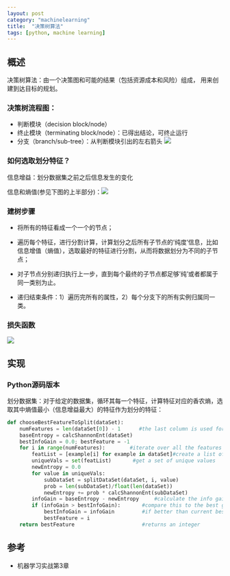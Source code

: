 ```yaml
---
layout: post
category: "machinelearning"
title:  "决策树算法"
tags: [python, machine learning]
---
```


<script type="text/javascript" async
  src="https://cdn.mathjax.org/mathjax/latest/MathJax.js?config=TeX-MML-AM_CHTML">
</script>

## 概述

决策树算法：由一个决策图和可能的结果（包括资源成本和风险）组成， 用来创建到达目标的规划。

### 决策树流程图：

 - 判断模块（decision block/node）
 - 终止模块（terminating block/node）：已得出结论，可终止运行
 - 分支（branch/sub-tree）：从判断模块引出的左右箭头 ![](https://cdn-images-1.medium.com/max/1600/0*X-UrBzBeKMnoTY6H.png)

### 如何选取划分特征？

信息增益：划分数据集之前之后信息发生的变化

信息和熵值(参见下图的上半部分)：![](https://i.loli.net/2019/05/16/5cdcd20b9068b64379.png)

### 建树步骤

- 将所有的特征看成一个一个的节点；
- 遍历每个特征，进行分割计算，计算划分之后所有子节点的’纯度’信息，比如信息增值（熵值），选取最好的特征进行分割，从而将数据划分为不同的子节点；
- 对子节点分别递归执行上一步，直到每个最终的子节点都足够’纯’或者都属于同一类别为止。

- 递归结束条件：1）遍历完所有的属性，2）每个分支下的所有实例归属同一类。

### 损失函数

![](https://img-blog.csdnimg.cn/2019041416293471.png?x-oss-process=image/watermark,type_ZmFuZ3poZW5naGVpdGk,shadow_10,text_aHR0cHM6Ly9ibG9nLmNzZG4ubmV0L3dlaXhpbl80NDMyNzY1Ng==,size_16,color_FFFFFF,t_70)

## 实现

### Python源码版本

划分数据集：对于给定的数据集，循环其每一个特征，计算特征对应的香农熵，选取其中熵值最小（信息增益最大）的特征作为划分的特征：

```python
def chooseBestFeatureToSplit(dataSet):
    numFeatures = len(dataSet[0]) - 1      #the last column is used for the labels
    baseEntropy = calcShannonEnt(dataSet)
    bestInfoGain = 0.0; bestFeature = -1
    for i in range(numFeatures):        #iterate over all the features
        featList = [example[i] for example in dataSet]#create a list of all the examples of this feature
        uniqueVals = set(featList)       #get a set of unique values
        newEntropy = 0.0
        for value in uniqueVals:
            subDataSet = splitDataSet(dataSet, i, value)
            prob = len(subDataSet)/float(len(dataSet))
            newEntropy += prob * calcShannonEnt(subDataSet)     
        infoGain = baseEntropy - newEntropy     #calculate the info gain; ie reduction in entropy
        if (infoGain > bestInfoGain):       #compare this to the best gain so far
            bestInfoGain = infoGain         #if better than current best, set to best
            bestFeature = i
    return bestFeature                      #returns an integer
```

## 参考

* 机器学习实战第3章





